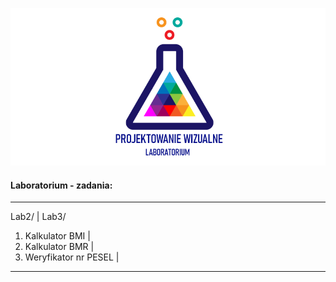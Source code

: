 ![Lab Logo](https://github.com/LK-Herman/PW-Lab/blob/master/lab-png-3.png?raw=true)


#### Laboratorium - zadania:
-------------------------------------------------
Lab2/                     | Lab3/
1. Kalkulator BMI         |
1. Kalkulator BMR         |    
1. Weryfikator nr PESEL   |
-------------------------------------------------
